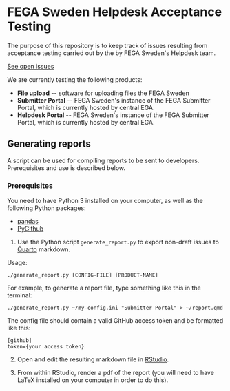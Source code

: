 # FEGA Sweden Helpdesk Acceptance Testing

The purpose of this repository is to keep track of issues resulting from acceptance testing carried out by the by FEGA Sweden's Helpdesk team.

[See open issues](https://github.com/NBISweden/fega-sweden-helpdesk-acceptance-testing/issues)

We are currently testing the following products:

* **File upload** -- software for uploading files the FEGA Sweden
* **Submitter Portal** -- FEGA Sweden's instance of the FEGA Submitter Portal, which is currently hosted by central EGA.
* **Helpdesk Portal** -- FEGA Sweden's instance of the FEGA Submitter Portal, which is currently hosted by central EGA.

## Generating reports

A script can be used for compiling reports to be sent to developers. Prerequisites and use is described below.

### Prerequisites

You need to have Python 3 installed on your computer, as well as the following Python packages:

* [pandas](https://pandas.pydata.org)
* [PyGithub](https://pygithub.readthedocs.io/en/latest/index.html)

1. Use the Python script `generate_report.py` to export non-draft issues to [Quarto](https://quarto.org) markdown.

Usage:

```
./generate_report.py [CONFIG-FILE] [PRODUCT-NAME]
```

For example, to generate a report file, type something like this in the terminal:

```
./generate_report.py ~/my-config.ini "Submitter Portal" > ~/report.qmd
```

The config file should contain a valid GitHub access token and be formatted like this:

```
[github]
token={your access token}
```

2. Open and edit the resulting markdown file in [RStudio](https://posit.co/products/open-source/rstudio/).

3. From within RStudio, render a pdf of the report (you will need to have LaTeX installed on your computer in order to do this).
